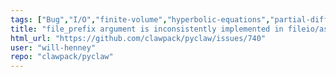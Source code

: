 ```yaml
---
tags: ["Bug","I/O","finite-volume","hyperbolic-equations","partial-differential-equations","pde","pde-solver","petsc","weno"]
title: "file_prefix argument is inconsistently implemented in fileio/ascii.py"
html_url: "https://github.com/clawpack/pyclaw/issues/740"
user: "will-henney"
repo: "clawpack/pyclaw"
---
```


